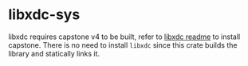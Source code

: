 # libxdc-sys

libxdc requires capstone v4 to be built, refer to [libxdc readme](https://github.com/nyx-fuzz/libxdc?tab=readme-ov-file#install) to install capstone.
There is no need to install `libxdc` since this crate builds the library and statically links it.
